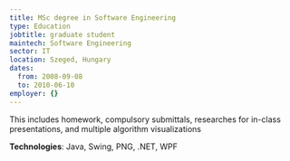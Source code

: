 ```yaml
---
title: MSc degree in Software Engineering
type: Education
jobtitle: graduate student
maintech: Software Engineering
sector: IT
location: Szeged, Hungary
dates:
  from: 2008-09-08
  to: 2010-06-10
employer: {}
---
```


This includes homework, compulsory submittals, researches for in-class presentations, and multiple algorithm visualizations

**Technologies**: Java, Swing, PNG, .NET, WPF
